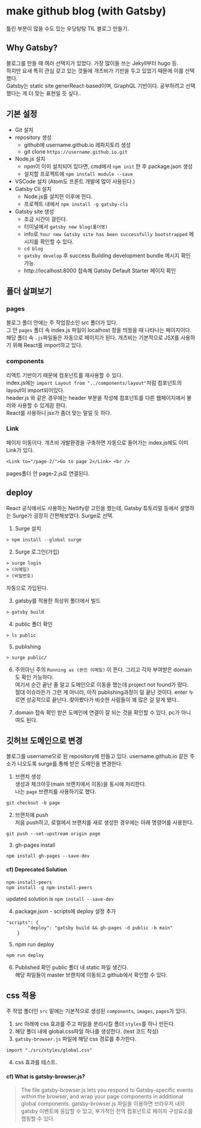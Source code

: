 # make github blog (with Gatsby)
틀린 부분이 많을 수도 있는 우당탕탕 TIL 블로그 만들기.   

## Why Gatsby?
블로그를 만들 때 여러 선택지가 있었다. 가장 많이들 쓰는 Jekyll부터 hugo 등.   
하지만 요새 특히 관심 갖고 있는 것들에 개츠비가 기반을 두고 있었기 때문에 이를 선택했다.   
Gatsby는 static site generReact-based이며, GraphQL 기반이다. 공부하려고 선택했다는 게 더 맞는 표현일 듯 싶다..

## 기본 설정
* Git 설치
* repository 생성
    - github에 username.github.io 레파지토리 생성
    - git clone `https://username.github.io.git`
* Node.js 설치
    - npm이 이미 설치되어 있다면, cmd에서 `npm init` 한 후 package.json 생성
    - 설치할 프로젝트에 `npm install module --save` 
* VSCode 설치 (Atom도 프론트 개발에 많이 사용된다.)
* Gatsby Cli 설치
    - Node.js를 설치한 이후에 한다.
    - 프로젝트 내에서 `npm install -g gatsby-cli`
* Gatsby site 생성
    - 조금 시간이 걸린다.
    - 터미널에서 `gatsby new blog(폴더명)`
    - info로 `Your new Gatsby site has been successfully bootstrapped` 메시지를 확인할 수 있다.
    - `cd blog`
    - `gatsby develop` 후 success Building development bundle 메시지 확인 가능.
    - http://localhost:8000 접속해 Gatsby Default Starter 페이지 확인

## 폴더 살펴보기
### pages 
블로그 폴더 안에는 주 작업장소인 src 폴더가 있다.   
그 안 `pages` 폴더 속 index.js 파일이 localhost 창을 띄웠을 때 나타나는 페이지이다.   
해당 폴더 속 `.js`파일들은 자동으로 페이지가 된다.
개츠비는 기본적으로 JSX를 사용하기 위해 React를 import하고 있다.   

### components
리액트 기반이기 때문에 컴포넌트를 재사용할 수 있다.    
index.js에는 `import Layout from "../components/layout"`처럼 컴포넌트의 layout이 import되어있다.    
header.js 와 같은 경우에는 header 부분을 작성해 컴포넌트를 다른 웹페이지에서 불러와 사용할 수 있게끔 한다.   
React를 사용하니 jsx가 좀더 맞는 말일 듯 하다.   

### Link
페이지 이동이다. 개츠비 개발환경을 구축하면 자동으로 들어가는 index.js에도 이미 Link가 있다.   
```
<Link to="/page-2/">Go to page 2</Link> <br />
```
pages폴더 안 page-2.js로 연결된다.   

## deploy
React 공식에서도 사용하는 Netlify랑 고민을 했는데, Gatsby 튜토리얼 등에서 설명하는 Surge가 굉장히 간편해보였다. Surge로 선택.   

1. Surge 설치
```
> npm install --global surge
```

2. Surge 로그인(가입)
```
> surge login
> (이메일)
> (비밀번호)
```
자동으로 가입된다.

3. gatsby를 적용한 최상위 폴더에서 빌드
```
> gatsby build
```

4. public 폴더 확인
```
> ls public
```

5. publishing 
```
> surge public/
```

6. 주의아닌 주의
`Running as (본인 이메일)` 이 뜬다. 그리고 각자 부여받은 domain도 확인 가능하다.   
여기서 순간 끝난 줄 알고 도메인으로 이동을 했는데 project not found가 떴다.   
절대 이슈라든가 그런 게 아니라, 아직 publishing과정이 덜 끝난 것이다. enter 누르면 성공적으로 끝난다. 찾아봤다가 비슷한 사람들이 꽤 많은 걸 알게 됐다..

7. domain 접속 확인
받은 도메인에 연결이 잘 되는 것을 확인할 수 있다. pc가 아니여도 된다.   


## 깃허브 도메인으로 변경
블로그를 username으로 된 repository에 만들고 있다. username.github.io 같은 주소가 나오도록 surge를 통해 받은 도메인을 변경한다.    

1. 브랜치 생성   
생성과 체크아웃(main 브랜치에서 이동)을 동시에 처리한다.   
나는 `page` 브랜치를 사용하기로 했다.
```
git checkout -b page
```

2. 브랜치에 push   
처음 push하고, 로컬에서 브랜치를 새로 생성한 경우에는 아래 명령어를 사용한다.
```
git push --set-upstream origin page
```

3. gh-pages install
```
npm install gh-pages --save-dev
```

#### cf) Deprecated Solution
`npm-install-peers`   
`npm install -g npm-install-peers`   

updated solution is `npm install --save-dev`

4. package.json - scripts에 deploy 설정 추가   
```
"scripts": {
        "deploy": "gatsby build && gh-pages -d public -b main"
    }
```

5. npm run deploy
```
npm run deploy
```

6. Published 확인
public 폴더 내 static 파일 생긴다.   
해당 파일들이 master 브랜치에 이동되고 github에서 확인할 수 있다.


## css 적용
주 작업 폴더인 `src` 밑에는 기본적으로 생성된 `components`, `images`, `pages`가 있다.   
1. src 아래에 css 효과를 주고 파일을 분리시킬 폴더 `styles`를 하나 만든다.   
2. 해당 폴더 내에 global.css파일 하나를 생성한다. (test 코드 작성)
3. `gatsby-browser.js` 파일에 해당 css 경로를 추가한다.
```
import "./src/styles/global.css"
```
4. css 효과를 테스트.

#### cf) What is gatsby-browser.js?
> The file gatsby-browser.js lets you respond to Gatsby-specific events within the browser, and wrap your page components in additional global components.
> gatsby-browser.js 파일을 이용하면 브라우저 내의 gatsby 이벤트에 응답할 수 있고, 부가적인 전역 컴포넌트로 페이지 구성요소를 랩핑할 수 있다.

